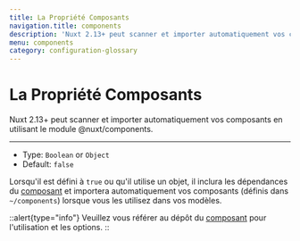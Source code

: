 ```yaml
---
title: La Propriété Composants
navigation.title: components
description: 'Nuxt 2.13+ peut scanner et importer automatiquement vos composants en utilisant le module @nuxt/components'
menu: components
category: configuration-glossary
---
```


# La Propriété Composants

Nuxt 2.13+ peut scanner et importer automatiquement vos composants en utilisant le module @nuxt/components.

---

- Type: `Boolean` or `Object`
- Default: `false`

Lorsqu'il est défini à `true` ou qu'il utilise un objet, il inclura les dépendances du [composant](https://github.com/nuxt/components) et importera automatiquement vos composants (définis dans `~/components`) lorsque vous les utilisez dans vos modèles.

::alert{type="info"}
Veuillez vous référer au dépôt du [composant](https://github.com/nuxt/components) pour l'utilisation et les options.
::
